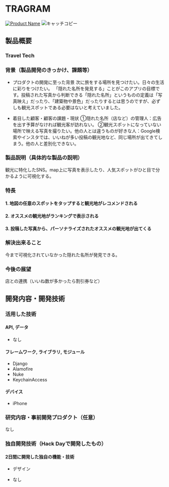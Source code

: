# TRAGRAM

[![Product Name](image.png)](https://www.youtube.com/watch?v=G5rULR53uMk)
![キャッチコピー](https://user-images.githubusercontent.com/17947030/67153458-878c4580-f324-11e9-9b8c-0780abf447db.png)

## 製品概要
### Travel Tech

### 背景（製品開発のきっかけ、課題等）
- プロダクトの開発に至った背景
次に旅をする場所を見つけたい。日々の生活に彩りをつけたい。
「隠れた名所を発見する」ことがこのアプリの目標です。投稿された写真から判断できる「隠れた名所」というものの定義は「写真映え」だったり、「建築物や景色」だったりするとは思うのですが、必ずしも観光スポットである必要はないと考えていました。

- 着目した顧客・顧客の課題・現状
①隠れた名所（店など）の管理人：広告を出す予算がなければ観光客が訪れない。
②観光スポットになっていない場所で映える写真を撮りたい。他の人とは違うものが好きな人：Google検索やインスタでは、いいねが多い投稿の観光地など、同じ場所が出てきてしまう。他の人と差別化できない。

### 製品説明（具体的な製品の説明）
観光に特化したSNS。map上に写真を表示したり、人気スポットがひと目で分かるように可視化する。

### 特長

#### 1. 地図の任意のスポットをタップすると観光地がレコメンドされる

#### 2. オススメの観光地がランキングで表示される

#### 3. 投稿した写真から、パーソナライズされたオススメの観光地が出てくる

### 解決出来ること
今まで可視化されていなかった隠れた名所が発見できる。

### 今後の展望
店との連携（いいね数が多かったら割引券など）

## 開発内容・開発技術
### 活用した技術
#### API, データ
- なし
#### フレームワーク, ライブラリ, モジュール
- Django
- Alamofire
- Nuke
- KeychainAccess
#### デバイス
- iPhone

### 研究内容・事前開発プロダクト（任意）
なし


### 独自開発技術（Hack Dayで開発したもの）
#### 2日間に開発した独自の機能・技術
* デザイン

- なし
